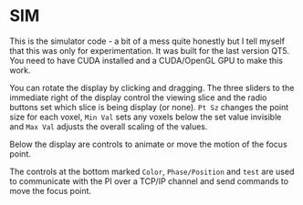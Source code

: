 # SIM

This is the simulator code - a bit of a mess quite honestly but I tell myself that this was only for experimentation.  It was built for the last version QT5. You need to have CUDA installed and a CUDA/OpenGL GPU to make this work.

You can rotate the display by clicking and dragging.  The three sliders to the immediate right of the display control the viewing slice and the radio buttons set which slice is being display (or none).  `Pt Sz` changes the point size for each voxel, `Min Val` sets any voxels below the set value invisible and `Max Val` adjusts the overall scaling of the values.

Below the display are controls to animate or move the motion of the focus point.

The controls at the bottom marked `Color`, `Phase/Position` and `test` are used to communicate with the PI over a TCP/IP channel and send commands to move the focus point.